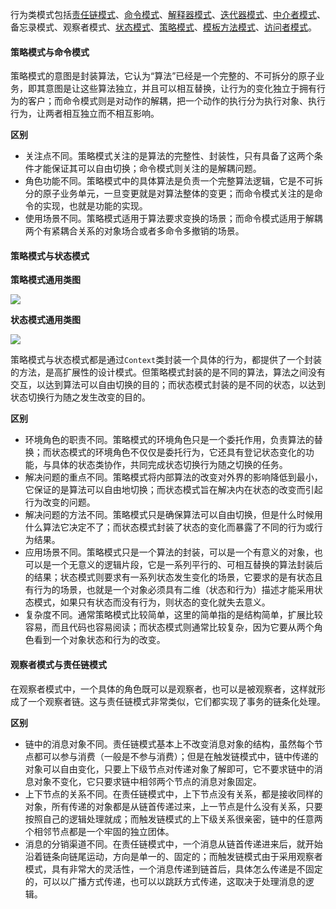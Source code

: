 行为类模式包括[责任链模式](11.%20责任链模式.md)、[命令模式](10.%20命令模式.md)、[解释器模式](22.%20解释器模式.md)、[迭代器模式](15.%20迭代器模式.md)、[中介者模式](9.%20中介者模式.md)、备忘录模式、观察者模式、[状态模式](21.%20状态模式.md)、[策略模式](13.%20策略模式.md)、[模板方法模式](5.%20模板方法模式.md)、[访问者模式](20.%20访问者模式.md)。

#### 策略模式与命令模式

策略模式的意图是封装算法，它认为“算法”已经是一个完整的、不可拆分的原子业务，即其意图是让这些算法独立，并且可以相互替换，让行为的变化独立于拥有行为的客户；而命令模式则是对动作的解耦，把一个动作的执行分为执行对象、执行行为，让两者相互独立而不相互影响。

**区别**

* 关注点不同。策略模式关注的是算法的完整性、封装性，只有具备了这两个条件才能保证其可以自由切换；命令模式则关注的是解耦问题。
* 角色功能不同。策略模式中的具体算法是负责一个完整算法逻辑，它是不可拆分的原子业务单元，一旦变更就是对算法整体的变更；而命令模式关注的是命令的实现，也就是功能的实现。
* 使用场景不同。策略模式适用于算法要求变换的场景；而命令模式适用于解耦两个有紧耦合关系的对象场合或者多命令多撤销的场景。

#### 策略模式与状态模式

**策略模式通用类图**

![](27.%20行为类模式比较/1.png)

**状态模式通用类图**

![](27.%20行为类模式比较/2.png)

策略模式与状态模式都是通过`Context`类封装一个具体的行为，都提供了一个封装的方法，是高扩展性的设计模式。但策略模式封装的是不同的算法，算法之间没有交互，以达到算法可以自由切换的目的；而状态模式封装的是不同的状态，以达到状态切换行为随之发生改变的目的。

**区别**

* 环境角色的职责不同。策略模式的环境角色只是一个委托作用，负责算法的替换；而状态模式的环境角色不仅仅是委托行为，它还具有登记状态变化的功能，与具体的状态类协作，共同完成状态切换行为随之切换的任务。
* 解决问题的重点不同。策略模式将内部算法的改变对外界的影响降低到最小，它保证的是算法可以自由地切换；而状态模式旨在解决内在状态的改变而引起行为改变的问题。
* 解决问题的方法不同。策略模式只是确保算法可以自由切换，但是什么时候用什么算法它决定不了；而状态模式封装了状态的变化而暴露了不同的行为或行为结果。
* 应用场景不同。策略模式只是一个算法的封装，可以是一个有意义的对象，也可以是一个无意义的逻辑片段，它是一系列平行的、可相互替换的算法封装后的结果；状态模式则要求有一系列状态发生变化的场景，它要求的是有状态且有行为的场景，也就是一个对象必须具有二维（状态和行为）描述才能采用状态模式，如果只有状态而没有行为，则状态的变化就失去意义。
* 复杂度不同。通常策略模式比较简单，这里的简单指的是结构简单，扩展比较容易，而且代码也容易阅读；而状态模式则通常比较复杂，因为它要从两个角色看到一个对象状态和行为的改变。

#### 观察者模式与责任链模式

在观察者模式中，一个具体的角色既可以是观察者，也可以是被观察者，这样就形成了一个观察者链。这与责任链模式非常类似，它们都实现了事务的链条化处理。

**区别**

* 链中的消息对象不同。责任链模式基本上不改变消息对象的结构，虽然每个节点都可以参与消费（一般是不参与消费）；但是在触发链模式中，链中传递的对象可以自由变化，只要上下级节点对传递对象了解即可，它不要求链中的消息对象不变化，它只要求链中相邻两个节点的消息对象固定。
* 上下节点的关系不同。在责任链模式中，上下节点没有关系，都是接收同样的对象，所有传递的对象都是从链首传递过来，上一节点是什么没有关系，只要按照自己的逻辑处理就成；而触发链模式的上下级关系很亲密，链中的任意两个相邻节点都是一个牢固的独立团体。
* 消息的分销渠道不同。在责任链模式中，一个消息从链首传递进来后，就开始沿着链条向链尾运动，方向是单一的、固定的；而触发链模式由于采用观察者模式，具有非常大的灵活性，一个消息传递到链首后，具体怎么传递是不固定的，可以以广播方式传递，也可以以跳跃方式传递，这取决于处理消息的逻辑。